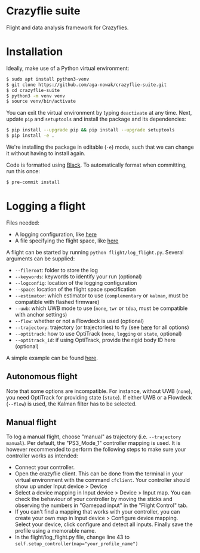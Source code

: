 # Crazyflie suite
Flight and data analysis framework for Crazyflies.

# Installation

Ideally, make use of a Python virtual environment:
```bash
$ sudo apt install python3-venv
$ git clone https://github.com/aga-nowak/crazyflie-suite.git
$ cd crazyflie-suite
$ python3 -m venv venv
$ source venv/bin/activate
```

You can exit the virtual environment by typing `deactivate` at any time. Next, update `pip` and `setuptools` and install the package and its dependencies:
```bash
$ pip install --upgrade pip && pip install --upgrade setuptools
$ pip install -e .
```

We're installing the package in editable (`-e`) mode, such that we can change it without having to install again.

Code is formatted using [Black](https://github.com/psf/black). To automatically format when committing, run this once:
```bash
$ pre-commit install
```

# Logging a flight

Files needed:
- A logging configuration, like [here](configs/logcfg/example_logcfg.json)
- A file specifying the flight space, like [here](flight/space_cyberzoo.yaml)

A flight can be started by running `python flight/log_flight.py`. Several arguments can be supplied:
- `--fileroot`: folder to store the log
- `--keywords`: keywords to identify your run (optional)
- `--logconfig`: location of the logging configuration
- `--space`: location of the flight space specification
- `--estimator`: which estimator to use (`complementary` or `kalman`, must be compatible with flashed firmware)
- `--uwb`: which UWB mode to use (`none`, `twr` or `tdoa`, must be compatible with anchor settings)
- `--flow`: whether or not a Flowdeck is used (optional)
- `--trajectory`: trajectory (or trajectories) to fly (see [here](flight/prepared_trajectories.py) for all options)
- `--optitrack`: how to use OptiTrack (`none`, `logging` or `state`, optional)
- `--optitrack_id`: if using OptiTrack, provide the rigid body ID here (optional)

A simple example can be found [here](configs/flightcfg/example_flightcfg.sh).

## Autonomous flight
Note that some options are incompatible. For instance, without UWB (`none`), you need OptiTrack for providing state (`state`). If either UWB or a Flowdeck (`--flow`) is used, the Kalman filter has to be selected.

## Manual flight
To log a manual flight, choose "manual" as trajectory (i.e. `--trajectory manual`). Per default, the "PS3_Mode_1" controller mapping is used. It is however recommended to perform the following steps to make sure your controller works as intended:
- Connect your controller.
- Open the crazyflie client. This can be done from the terminal in your virtual environment with the command `cfclient`. Your controller should show up under Input device > Device
- Select a device mapping in Input device > Device > Input map. You can check the behaviour of your controller by moving the sticks and observing the numbers in "Gamepad input" in the "Flight Control" tab.
- If you can't find a mapping that works with your controller, you can create your own map in Input device > Configure device mapping. Select your device, click configure and detect all inputs. Finally save the profile using a memorable name.
- In the flight/log_flight.py file, change line 43 to `self.setup_controller(map="your_profile_name")`
